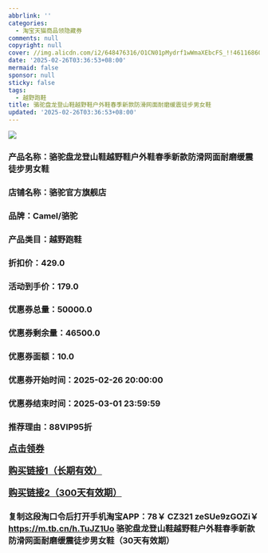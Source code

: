```yaml
---
abbrlink: ''
categories:
  - 淘宝天猫商品领隐藏券
comments: null
copyright: null
cover: //img.alicdn.com/i2/648476316/O1CN01pMydrf1wWmaXEbcFS_!!4611686018427385500-0-item_pic.jpg
date: '2025-02-26T03:36:53+08:00'
mermaid: false
sponsor: null
sticky: false
tags:
  - 越野跑鞋
title: 骆驼盘龙登山鞋越野鞋户外鞋春季新款防滑网面耐磨缓震徒步男女鞋
updated: '2025-02-26T03:36:53+08:00'
--- 
```


![](//img.alicdn.com/i2/648476316/O1CN01pMydrf1wWmaXEbcFS_!!4611686018427385500-0-item_pic.jpg)

### 产品名称：骆驼盘龙登山鞋越野鞋户外鞋春季新款防滑网面耐磨缓震徒步男女鞋
### 店铺名称：骆驼官方旗舰店
### 品牌：Camel/骆驼
### 产品类目：越野跑鞋
### 折扣价：429.0
### 活动到手价：179.0
### 优惠券总量：50000.0
### 优惠券剩余量：46500.0
### 优惠券面额：10.0
### 优惠券开始时间：2025-02-26 20:00:00	
### 优惠券结束时间：2025-03-01 23:59:59	
### 推荐理由：88VIP95折

<p style="font-size: 18px; font-weight: bold;">
  <a href="https://uland.taobao.com/coupon/edetail?e=baYen1BuYWSlhHvvyUNXZfh8CuWt5YH5OVuOuRD5gLJMmdsrkidbOWBzzpT26idJ7bw1684LavsEjeJc4a7crQIYnUst28%2FG5ji5acc2%2BxB0PTS2sMPMA%2BKfa1QeF0tE2mwCY5fS7rVrTdT7cgXf6jgYSYpxmYtMmW8MANQNN4dGK7FTSL1b62sLw6HqmIR9F9Y3JEm7cWFcO%2Bm7BCvOxPNfXInjPDC2dIIJ3uNXh6i%2FQvo9IsQr0Jn%2F69y19sy6DIdjawiQc38R%2BxmP1xMF4fPggw0SnnkR34ULMZzVMvzJW7%2FGAdEExzovTw2QHOuwwdTDcYflJn5lBRYM90QVRw%3D%3D&traceId=21665f9817407225954674899d132c&union_lens=lensId%3AOPT%401740722603%400bbb205f_0d83_1954b270530_9cfa%4001%40eyJmbG9vcklkIjo3MzM1NH0ie" target="_blank">点击领券</a>
</p>
<p style="font-size: 18px; font-weight: bold;">
  <a href="https://s.click.taobao.com/t?e=m%3D2%26s%3Du8yNTJhN5b1w4vFB6t2Z2ueEDrYVVa64K7Vc7tFgwiHjf2vlNIV67kyLuerTQxoGFBt5vao9QZz3ID%2FV1RqsF4wnCJeELi4I%2FIEn%2BS1IjHAB0ghlTd7WlZVm%2FOAUUFw71qrpxiwMoCNxc1AtbZGVS2ljeLzzZiQy6a3aIqT388KMHuv7RoNv0Q0jFsbsQ7KWbaGyhsyakfTR9Vp1Yc0EST2TdVmSMnrNJWrGdq9hJm3FQe6ly3mG9Esxmgj3J4TotM7yFVcfj3Nv%2BdQcxB3rX8YJSha3z5pM4JOed0Rxa6NUnMDCd137KxMsFX0YdW1kxgxdTc00KD8%3D" target="_blank">购买链接1（长期有效）</a>
</p>
<p style="font-size: 18px; font-weight: bold;">
  <a href="https://s.click.taobao.com/dSIcVNs" target="_blank">购买链接2（300天有效期）</a>
</p>

### 复制这段淘口令后打开手机淘宝APP：78￥ CZ321 zeSUe9zGOZi￥ https://m.tb.cn/h.TuJZ1Uo  骆驼盘龙登山鞋越野鞋户外鞋春季新款防滑网面耐磨缓震徒步男女鞋（30天有效期）
